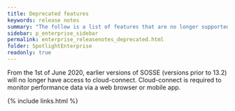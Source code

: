 ```yaml
---
title: Deprecated features
keywords: release notes
summary: "The follow is a list of features that are no longer supported for SoSSE version 13.1 and below"
sidebar: p_enterprise_sidebar
permalink: enterprise_releasenotes_deprecated.html
folder: SpotlightEnterprise
readonly: true
---
```


From the 1st of June 2020, earlier versions of SOSSE (versions prior to 13.2) will no longer have access to cloud-connect.  Cloud-connect is required to monitor performance data via a web browser or mobile app.


{% include links.html %}
